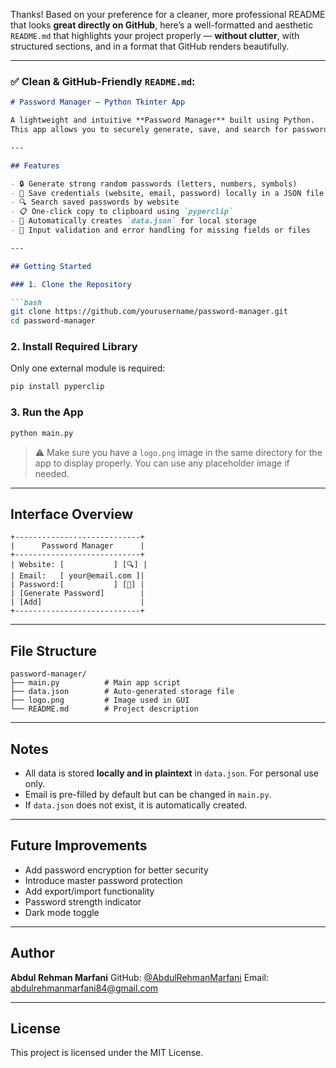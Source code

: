 Thanks! Based on your preference for a cleaner, more professional README that looks **great directly on GitHub**, here’s a well-formatted and aesthetic `README.md` that highlights your project properly — **without clutter**, with structured sections, and in a format that GitHub renders beautifully.

---

### ✅ Clean & GitHub-Friendly `README.md`:

````markdown
# Password Manager – Python Tkinter App

A lightweight and intuitive **Password Manager** built using Python.  
This app allows you to securely generate, save, and search for passwords using a simple graphical user interface (GUI) powered by Tkinter.

---

## Features

- 🔒 Generate strong random passwords (letters, numbers, symbols)
- 💾 Save credentials (website, email, password) locally in a JSON file
- 🔍 Search saved passwords by website
- 📋 One-click copy to clipboard using `pyperclip`
- 📁 Automatically creates `data.json` for local storage
- 🚫 Input validation and error handling for missing fields or files

---

## Getting Started

### 1. Clone the Repository

```bash
git clone https://github.com/yourusername/password-manager.git
cd password-manager
````

### 2. Install Required Library

Only one external module is required:

```bash
pip install pyperclip
```

### 3. Run the App

```bash
python main.py
```

> ⚠️ Make sure you have a `logo.png` image in the same directory for the app to display properly. You can use any placeholder image if needed.

---

## Interface Overview

```
+----------------------------+
|      Password Manager      |
+----------------------------+
| Website: [           ] [🔍] |
| Email:   [ your@email.com ]|
| Password:[           ] [🔑] |
| [Generate Password]        |
| [Add]                      |
+----------------------------+
```

---

## File Structure

```
password-manager/
├── main.py          # Main app script
├── data.json        # Auto-generated storage file
├── logo.png         # Image used in GUI
└── README.md        # Project description
```

---

## Notes

* All data is stored **locally and in plaintext** in `data.json`. For personal use only.
* Email is pre-filled by default but can be changed in `main.py`.
* If `data.json` does not exist, it is automatically created.

---

## Future Improvements

* Add password encryption for better security
* Introduce master password protection
* Add export/import functionality
* Password strength indicator
* Dark mode toggle

---

## Author

**Abdul Rehman Marfani**
GitHub: [@AbdulRehmanMarfani]([https://github.com/AbdulRehmanMarfani])
Email: [abdulrehmanmarfani84@gmail.com](mailto:abdulrehmanmarfani84@gmail.com)

---

## License

This project is licensed under the MIT License.

```


